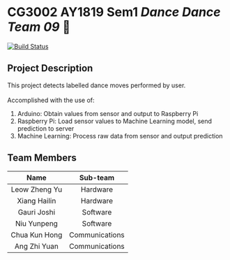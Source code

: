 # CG3002 AY1819 Sem1 *Dance Dance Team 09* :dancer:

[![Build Status](https://travis-ci.com/yunpengn/CG3002.svg?token=pkVciw13vjdfspFfg5fy&branch=master)](https://travis-ci.com/yunpengn/CG3002)

## Project Description 
This project detects labelled dance moves performed by user. \
\
Accomplished with the use of:
1. Arduino: Obtain values from sensor and output to Raspberry Pi
2. Raspberry Pi: Load sensor values to Machine Learning model, send prediction to server
3. Machine Learning: Process raw data from sensor and output prediction

## Team Members
| Name | Sub-team |
| :---: | :---: | 
| Leow Zheng Yu | Hardware |
| Xiang Hailin | Hardware |
| Gauri Joshi | Software |
| Niu Yunpeng | Software |
| Chua Kun Hong | Communications |
| Ang Zhi Yuan | Communications |
